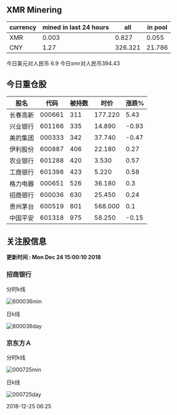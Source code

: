 ## XMR Minering

|currency|mined in last 24 hours|all|in pool|
|---|---|---|---|
|XMR|0.003|0.827|0.055|
|CNY|1.27|326.321|21.786|

今日美元对人民币 6.9	今日xmr对人民币394.43


## 今日重仓股 

|股名|代码|被持数|时价|涨跌%|
|---|---|---|---|---|
|长春高新|000661|311|177.220|5.43|
|兴业银行|601166|335|14.890|-0.93|
|美的集团|000333|342|37.740|-0.47|
|伊利股份|600887|406|22.180|0.27|
|农业银行|601288|420|3.530|0.57|
|工商银行|601398|423|5.220|0.58|
|格力电器|000651|526|36.180|0.3|
|招商银行|600036|630|25.450|0.24|
|贵州茅台|600519|801|568.000|0.1|
|中国平安|601318|975|58.250|-0.15|

## 关注股信息
**更新时间 : Mon Dec 24 15:00:10 2018**
### 招商银行 
分时k线

![600036min](http://image.sinajs.cn/newchart/min/n/sh600036.gif)

日k线

![600036day](http://image.sinajs.cn/newchart/daily/n/sh600036.gif)

### 京东方Ａ 
分时k线

![000725min](http://image.sinajs.cn/newchart/min/n/sz000725.gif)

日k线

![000725day](http://image.sinajs.cn/newchart/daily/n/sz000725.gif)

2018-12-25 06:25